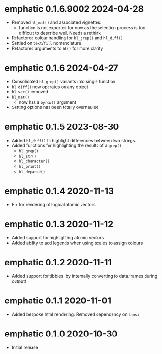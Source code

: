
# emphatic 0.1.6.9002  2024-04-28

* Removed `hl_mat()` and associated vignettes.
    * function is not exported for now as the selection process is too 
      difficult to describe well. Needs a rethink
* Refactored colour handling for `hl_grep()` and `hl_diff()`
* Settled on `text`/`fill` nomenclature
* Refactored arguments to `hl()` for more clarity

# emphatic 0.1.6  2024-04-27

* Consolidated `hl_grep()` variants into single function
* `hl_diff()` now operates on any object
* `hl_vec()` removed
* `hl_mat()`    
    * now has a `byrow()` argument
* Setting options has been totally overhauled


# emphatic 0.1.5  2023-08-30

* Added `hl_diff()` to highlight differences between two strings.
* Added functions for highlighting the results of a `grep()`
    * `hl_grep()`
    * `hl_str()`
    * `hl_character()`
    * `hl_print()`
    * `hl_deparse()`

# emphatic 0.1.4  2020-11-13

* Fix for rendering of logical atomic vectors

# emphatic 0.1.3  2020-11-12

* Added support for highlighting atomic vectors
* Added ability to add legends when using scales to assign colours

# emphatic 0.1.2  2020-11-11

* Added support for tibbles (by internally converting to data.frames 
during output)

# emphatic 0.1.1  2020-11-01

* Added bespoke html rendering. Removed dependency on `fansi`


# emphatic 0.1.0  2020-10-30

* Initial release

